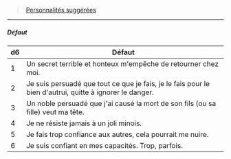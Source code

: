﻿---
!PersonalityDefectItem
Table: >+
  |d6|Défaut|

  |---|---|

  |1|Un secret terrible et honteux m'empêche de <!--br-->retourner chez moi.|

  |2|Je suis persuadé que tout ce que je fais, je le fais <!--br-->pour le bien d'autrui, quitte à ignorer le danger.|

  |3|Un noble persuadé que j'ai causé la mort de <!--br-->son fils (ou sa fille) veut ma tête.|

  |4|Je ne résiste jamais à un joli minois.|

  |5|Je fais trop confiance aux autres, cela pourrait <!--br-->me nuire.|

  |6|Je suis confiant en mes capacités. Trop, parfois.|

Id: background_villageois_hd.md#défaut
ParentLink: background_villageois_hd.md#personnalités-suggérées
Name: Défaut
ParentName: Personnalités suggérées
NameLevel: 5
Attributes: {}
AttributesDictionary: >+
  {}

---
> [Personnalités suggérées](hd_background_villageois_personnalites_suggerees.md)

---

##### Défaut

|d6|Défaut|
|---|---|
|1|Un secret terrible et honteux m'empêche de retourner chez moi.|
|2|Je suis persuadé que tout ce que je fais, je le fais pour le bien d'autrui, quitte à ignorer le danger.|
|3|Un noble persuadé que j'ai causé la mort de son fils (ou sa fille) veut ma tête.|
|4|Je ne résiste jamais à un joli minois.|
|5|Je fais trop confiance aux autres, cela pourrait me nuire.|
|6|Je suis confiant en mes capacités. Trop, parfois.|

